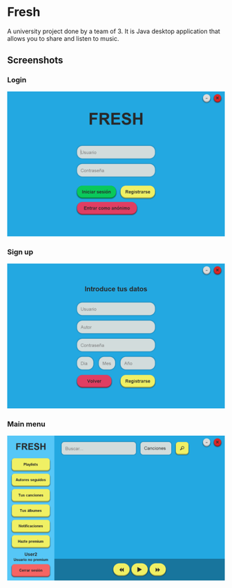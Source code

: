 # Fresh
A university project done by a team of 3. It is Java desktop application that allows you to share and listen to music.

## Screenshots
### Login
![Screenshot 1](img/screenshot-1.png)
### Sign up
![Screenshot 2](img/screenshot-2.png)
### Main menu
![Screenshot 3](img/screenshot-3.png)